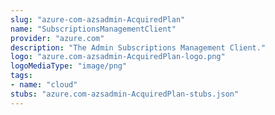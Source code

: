 ```yaml
---
slug: "azure-com-azsadmin-AcquiredPlan"
name: "SubscriptionsManagementClient"
provider: "azure.com"
description: "The Admin Subscriptions Management Client."
logo: "azure.com-azsadmin-AcquiredPlan-logo.png"
logoMediaType: "image/png"
tags:
- name: "cloud"
stubs: "azure.com-azsadmin-AcquiredPlan-stubs.json"
---
```

